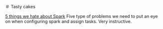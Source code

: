 ＃ Tasty cakes

[5 things we hate about Spark](http://www.infoworld.com/article/3004460/application-development/5-things-we-hate-about-spark.html)
Five type of problems we need to put an eye on when configuring spark and assign tasks. Very instructive.